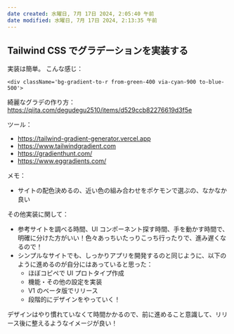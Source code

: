 ```yaml
---
date created: 水曜日, 7月 17日 2024, 2:05:40 午前
date modified: 水曜日, 7月 17日 2024, 2:13:35 午前
---
```


## Tailwind CSS でグラデーションを実装する

実装は簡単。
こんな感じ：

```tsx
<div className='bg-gradient-to-r from-green-400 via-cyan-900 to-blue-500'>
```

綺麗なグラデの作り方：
https://qiita.com/degudegu2510/items/d529ccb82276619d3f5e

ツール：

- https://tailwind-gradient-generator.vercel.app
- https://www.tailwindgradient.com
- https://gradienthunt.com/
- https://www.eggradients.com/

メモ：

- サイトの配色決めるの、近い色の組み合わせをポケモンで選ぶの、なかなか良い

その他実装に関して：

- 参考サイトを調べる時間、UI コンポーネント探す時間、手を動かす時間で、明確に分けた方がいい！色々あっちいたっりこっち行ったりで、進み遅くなるので！
- シンプルなサイトでも、しっかりアプリを開発するのと同じように、以下のように進めるのが自分にはあっていると思った：
  - ほぼコピペで UI プロトタイプ作成
  - 機能・その他の設定を実装
  - V1 のベータ版でリリース
  - 段階的にデザインをやっていく！

デザインはやり慣れていなくて時間かかるので、前に進めること意識して、リリース後に整えるようなイメージが良い！
